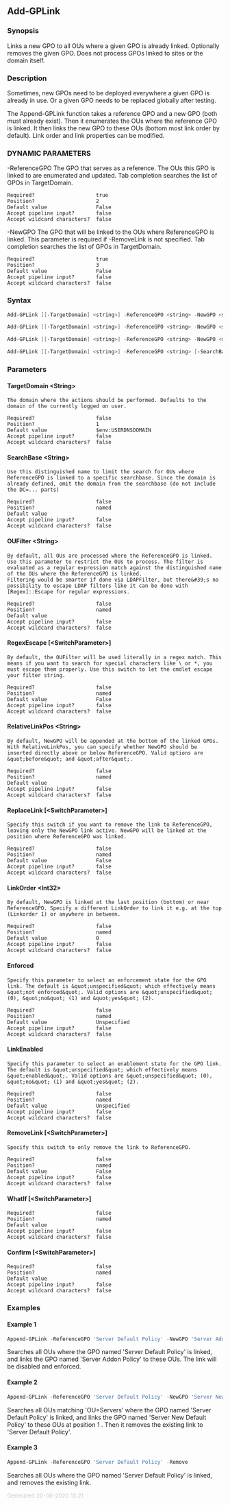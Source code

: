 <a name="Add-GPLink"></a>
## Add-GPLink
### Synopsis
Links a new GPO to all OUs where a given GPO is already linked. Optionally removes the given GPO. Does not process GPOs linked to sites or the domain itself.
### Description
Sometimes, new GPOs need to be deployed everywhere a given GPO is already in use. Or a given GPO needs to be replaced globally after testing.

The Append-GPLink function takes a reference GPO and a new GPO (both must already exist). Then it enumerates the OUs where the reference GPO is linked. It then links the new GPO to these OUs (bottom most link order by default). Link order and link properties can be modified.

### DYNAMIC PARAMETERS

-ReferenceGPO <String>
    The GPO that serves as a reference. The OUs this GPO is linked to are enumerated and updated.
    Tab completion searches the list of GPOs in TargetDomain.

    Required?                    true
    Position?                    2
    Default value                False
    Accept pipeline input?       false
    Accept wildcard characters?  false

-NewGPO <String>
    The GPO that will be linked to the OUs where ReferenceGPO is linked.
    This parameter is required if -RemoveLink is not specified.
    Tab completion searches the list of GPOs in TargetDomain.

    Required?                    true
    Position?                    3
    Default value                False
    Accept pipeline input?       false
    Accept wildcard characters?  false

### Syntax
```powershell
Add-GPLink [[-TargetDomain] <string>] -ReferenceGPO <string> -NewGPO <string> [-SearchBase <string>] [-OUFilter <string>] [-RegexEscape] [-RelativeLinkPos <string>] [-Enforced <EnforceLink>] [-LinkEnabled <EnableLink>] [-WhatIf] [-Confirm] [<CommonParameters>]

Add-GPLink [[-TargetDomain] <string>] -ReferenceGPO <string> -NewGPO <string> [-SearchBase <string>] [-OUFilter <string>] [-RegexEscape] [-ReplaceLink] [-Enforced <EnforceLink>] [-LinkEnabled <EnableLink>] [-WhatIf] [-Confirm] [<CommonParameters>]

Add-GPLink [[-TargetDomain] <string>] -ReferenceGPO <string> -NewGPO <string> [-SearchBase <string>] [-OUFilter <string>] [-RegexEscape] [-LinkOrder <int>] [-Enforced <EnforceLink>] [-LinkEnabled <EnableLink>] [-WhatIf] [-Confirm] [<CommonParameters>]

Add-GPLink [[-TargetDomain] <string>] -ReferenceGPO <string> [-SearchBase <string>] [-OUFilter <string>] [-RegexEscape] [-RemoveLink] [-WhatIf] [-Confirm] [<CommonParameters>]
```
### Parameters
#### TargetDomain &lt;String&gt;
    The domain where the actions should be performed. Defaults to the domain of the currently logged on user.
    
    Required?                    false
    Position?                    1
    Default value                $env:USERDNSDOMAIN
    Accept pipeline input?       false
    Accept wildcard characters?  false
#### SearchBase &lt;String&gt;
    Use this distinguished name to limit the search for OUs where ReferenceGPO is linked to a specific searchbase. Since the domain is already defined, omit the domain from the searchbase (do not include the DC=... parts)
    
    Required?                    false
    Position?                    named
    Default value                
    Accept pipeline input?       false
    Accept wildcard characters?  false
#### OUFilter &lt;String&gt;
    By default, all OUs are processed where the ReferenceGPO is linked. Use this parameter to restrict the OUs to process. The filter is evaluated as a regular expression match against the distinguished name of the OUs where the ReferenceGPO is linked.
    Filtering would be smarter if done via LDAPFilter, but there&#39;s no possibility to escape LDAP filters like it can be done with [Regex]::Escape for regular expressions.
    
    Required?                    false
    Position?                    named
    Default value                
    Accept pipeline input?       false
    Accept wildcard characters?  false
#### RegexEscape [&lt;SwitchParameter&gt;]
    By default, the OUFilter will be used literally in a regex match. This means if you want to search for special characters like \ or *, you must escape them properly. Use this switch to let the cmdlet escape your filter string.
    
    Required?                    false
    Position?                    named
    Default value                False
    Accept pipeline input?       false
    Accept wildcard characters?  false
#### RelativeLinkPos &lt;String&gt;
    By default, NewGPO will be appended at the bottom of the linked GPOs. With RelativeLinkPos, you can specify whether NewGPO should be inserted directly above or below ReferenceGPO. Valid options are &quot;before&quot; and &quot;after&quot;.
    
    Required?                    false
    Position?                    named
    Default value                
    Accept pipeline input?       false
    Accept wildcard characters?  false
#### ReplaceLink [&lt;SwitchParameter&gt;]
    Specify this switch if you want to remove the link to ReferenceGPO, leaving only the NewGPO link active. NewGPO will be linked at the position where ReferenceGPO was linked.
    
    Required?                    false
    Position?                    named
    Default value                False
    Accept pipeline input?       false
    Accept wildcard characters?  false
#### LinkOrder &lt;Int32&gt;
    By default, NewGPO is linked at the last position (bottom) or near ReferenceGPO. Specify a different LinkOrder to link it e.g. at the top (Linkorder 1) or anywhere in between.
    
    Required?                    false
    Position?                    named
    Default value                0
    Accept pipeline input?       false
    Accept wildcard characters?  false
#### Enforced
    Specify this parameter to select an enforcement state for the GPO link. The default is &quot;unspecified&quot; which effectively means &quot;not enforced&quot;. Valid options are &quot;unspecified&quot; (0), &quot;no&quot; (1) and &quot;yes&quot; (2).
    
    Required?                    false
    Position?                    named
    Default value                Unspecified
    Accept pipeline input?       false
    Accept wildcard characters?  false
#### LinkEnabled
    Specify this parameter to select an enablement state for the GPO link. The default is &quot;unspecified&quot; which effectively means &quot;enabled&quot;. Valid options are &quot;unspecified&quot; (0), &quot;no&quot; (1) and &quot;yes&quot; (2).
    
    Required?                    false
    Position?                    named
    Default value                Unspecified
    Accept pipeline input?       false
    Accept wildcard characters?  false
#### RemoveLink [&lt;SwitchParameter&gt;]
    Specify this switch to only remove the link to ReferenceGPO.
    
    Required?                    false
    Position?                    named
    Default value                False
    Accept pipeline input?       false
    Accept wildcard characters?  false
#### WhatIf [&lt;SwitchParameter&gt;]
    
    Required?                    false
    Position?                    named
    Default value                
    Accept pipeline input?       false
    Accept wildcard characters?  false
#### Confirm [&lt;SwitchParameter&gt;]
    
    Required?                    false
    Position?                    named
    Default value                
    Accept pipeline input?       false
    Accept wildcard characters?  false
### Examples
#### Example 1 
```powershell
Append-GPLink -ReferenceGPO 'Server Default Policy' -NewGPO 'Server Addon Policy'

```

Searches all OUs where the GPO named 'Server Default Policy' is linked, and links the GPO named 'Server Addon Policy' to these OUs. The link will be disabled and enforced.
#### Example 2 
```powershell
Append-GPLink -ReferenceGPO 'Server Default Policy' -NewGPO 'Server New Default Policy' -OUFilter 'OU=Servers' -Replace -LinkOrder 1

```

Searches all OUs matching 'OU=Servers' where the GPO named 'Server Default Policy' is linked, and links the GPO named 'Server New Default Policy' to these OUs at position 1 . Then it removes the existing link to 'Server Default Policy'.
#### Example 3 
```powershell
Append-GPLink -ReferenceGPO 'Server Default Policy' -Remove

```

Searches all OUs where the GPO named 'Server Default Policy' is linked, and removes the existing link.
<div style='font-size:small; color: #ccc'>Generated 20-06-2020 13:21</div>
